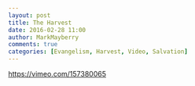 ```yaml
---
layout: post
title: The Harvest
date: 2016-02-28 11:00
author: MarkMayberry
comments: true
categories: [Evangelism, Harvest, Video, Salvation]
---
```

https://vimeo.com/157380065
